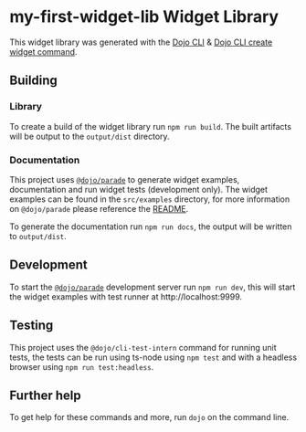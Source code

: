 # my-first-widget-lib Widget Library

This widget library was generated with the [Dojo CLI](https://github.com/dojo/cli) & [Dojo CLI create widget command](https://github.com/dojo/cli-create-widget).

## Building

### Library

To create a build of the widget library run `npm run build`. The built artifacts will be output to the `output/dist` directory.

### Documentation 

This project uses [`@dojo/parade`](https://github.com/dojo/parade) to generate widget examples, documentation and run widget tests (development only). The widget examples can be found in the `src/examples` directory, for more information on `@dojo/parade` please reference the [README](https://github.com/dojo/parade/blob/master/README.md).

To generate the documentation run `npm run docs`, the output will be written to `output/dist`.

## Development

To start the [`@dojo/parade`](https://github.com/dojo/parade) development server run `npm run dev`, this will start the widget examples with test runner at http://localhost:9999.

## Testing 

This project uses the `@dojo/cli-test-intern` command for running unit tests, the tests can be run using ts-node using `npm test` and with a headless browser using `npm run test:headless`.

## Further help

To get help for these commands and more, run `dojo` on the command line.